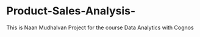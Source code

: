 # Product-Sales-Analysis-
This is Naan Mudhalvan Project for the course Data Analytics with Cognos 
